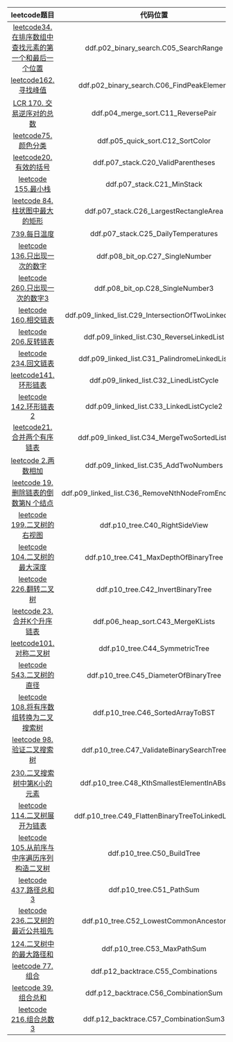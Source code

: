 |                                                                    leetcode题目                                                                     |                          代码位置              |
|:-------------------------------------------------------------------------------------------------------------------------------------------------:|:------------------------------------------:|
| <a href="https://leetcode.cn/problems/find-first-and-last-position-of-element-in-sorted-array/description/">leetcode34. 在排序数组中查找元素的第一个和最后一个位置</a> |         ddf.p02_binary_search.C05_SearchRange |
|                            <a href="https://leetcode.cn/problems/find-peak-element/description/">leetcode162. 寻找峰值</a>                            |       ddf.p02_binary_search.C06_FindPeakElement |
|                     <a href="https://leetcode.cn/problems/shu-zu-zhong-de-ni-xu-dui-lcof/description/">LCR 170. 交易逆序对的总数</a>                      |           ddf.p04_merge_sort.C11_ReversePair |
|                                <a href="https://leetcode.cn/problems/sort-colors/description/">leetcode75.颜色分类</a>                                |            ddf.p05_quick_sort.C12_SortColor |
|                                  <a href="https://leetcode.cn/problems/valid-parentheses">leetcode20. 有效的括号</a>                                   |           ddf.p07_stack.C20_ValidParentheses |
|                                       <a href="https://leetcode.cn/problems/min-stack">leetcode 155.最小栈</a>                                       |               ddf.p07_stack.C21_MinStack   |
|                    <a href="https://leetcode.cn/problems/largest-rectangle-in-histogram/description">leetcode 84.柱状图中最大的矩形</a>                    |         ddf.p07_stack.C26_LargestRectangleArea |
|                           <a href="https://leetcode.cn/problems/daily-temperatures/description>leetcode"> 739.每日温度</a>                            |          ddf.p07_stack.C25_DailyTemperatures |
|                                  <a href="https://leetcode.cn/problems/single-number/">leetcode 136.只出现一次的数字</a>                                  |            ddf.p08_bit_op.C27_SingleNumber |
|                         <a href="https://leetcode.cn/problems/single-number-iii/description/">leetcode 260.只出现一次的数字3</a>                          |            ddf.p08_bit_op.C28_SingleNumber3 |
|                     <a href="https://leetcode.cn/problems/intersection-of-two-linked-lists/description">leetcode 160.相交链表</a>                     |  ddf.p09_linked_list.C29_IntersectionOfTwoLinkedLists |
|                           <a href="https://leetcode.cn/problems/reverse-linked-list/description/">leetcode 206.反转链表</a>                           |       ddf.p09_linked_list.C30_ReverseLinkedList |
|                           <a href="https://leetcode.cn/problems/palindrome-linked-list/description">leetcode 234.回文链表</a>                           |ddf.p09_linked_list.C31_PalindromeLinkedList|
|                           <a href="https://leetcode.cn/problems/linked-list-cycle/description/">leetcode141.环形链表</a>                           |ddf.p09_linked_list.C32_LinedListCycle|
|                           <a href="https://leetcode.cn/problems/linked-list-cycle-ii/description">leetcode 142.环形链表2</a>                           |ddf.p09_linked_list.C33_LinkedListCycle2|
|                           <a href="https://leetcode.cn/problems/merge-two-sorted-lists/">leetcode21.合并两个有序链表</a>                           |ddf.p09_linked_list.C34_MergeTwoSortedLists|
|                           <a href="https://leetcode.cn/problems/add-two-numbers">leetcode 2.两数相加</a>                           |ddf.p09_linked_list.C35_AddTwoNumbers|
|                           <a href="https://leetcode.cn/problems/remove-nth-node-from-end-of-list">leetcode 19.删除链表的倒数第N 个结点</a>                           |ddf.p09_linked_list.C36_RemoveNthNodeFromEndOfList|
|                           <a href="https://leetcode.cn/problems/binary-tree-right-side-view/">leetcode 199.二叉树的右视图</a>                           |ddf.p10_tree.C40_RightSideView|
|                           <a href="https://leetcode.cn/problems/maximum-depth-of-binary-tree">leetcode 104.二叉树的最大深度</a>                           |ddf.p10_tree.C41_MaxDepthOfBinaryTree|
|                           <a href="https://leetcode.cn/problems/invert-binary-tree">leetcode 226.翻转二叉树</a>                           |ddf.p10_tree.C42_InvertBinaryTree|
|                           <a href="https://leetcode.cn/problems/merge-k-sorted-lists/description">leetcode 23.合并K个升序链表</a>                           |ddf.p06_heap_sort.C43_MergeKLists|
|                           <a href="https://leetcode.cn/problems/symmetric-tree/description">leetcode101.对称二叉树</a>                           |ddf.p10_tree.C44_SymmetricTree|
|                           <a href="https://leetcode.cn/problems/diameter-of-binary-tree">leetcode 543.二叉树的直径</a>                           |ddf.p10_tree.C45_DiameterOfBinaryTree|
|                           <a href="https://leetcode.cn/problems/convert-sorted-array-to-binary-search-tree">leetcode 108.将有序数组转换为二叉搜索树</a>                           |ddf.p10_tree.C46_SortedArrayToBST|
|                           <a href="https://leetcode.cn/problems/validate-binary-search-tree">leetcode 98.验证二叉搜索树</a>                           |ddf.p10_tree.C47_ValidateBinarySearchTree|
|                           <a href="https://leetcode.cn/problems/kth-smallest-element-in-a-bst">230.二叉搜索树中第K小的元素</a>                           |ddf.p10_tree.C48_KthSmallestElementInABst|
|                           <a href="https://leetcode.cn/problems/flatten-binary-tree-to-linked-list">leetcode 114.二叉树展开为链表</a>                           |ddf.p10_tree.C49_FlattenBinaryTreeToLinkedList|
|                           <a href="https://leetcode.cn/problems/construct-binary-tree-from-preorder-and-inorder-traversal">leetcode 105.从前序与中序遍历序列构造二叉树</a>                           |ddf.p10_tree.C50_BuildTree|
|                           <a href="https://leetcode.cn/problems/path-sum-iii/description">leetcode 437.路径总和3</a>                           |ddf.p10_tree.C51_PathSum|
|                           <a href="https://leetcode.cn/problems/lowest-common-ancestor-of-a-binary-tree">leetcode 236.二叉树的最近公共祖先</a>                           |ddf.p10_tree.C52_LowestCommonAncestor|
|                           <a href="https://leetcode.cn/problems/binary-tree-maximum-path-sum">124.二叉树中的最大路径和</a>                           |ddf.p10_tree.C53_MaxPathSum|
|                           <a href="https://leetcode.cn/problems/combinations">leetcode 77.组合</a>                           |ddf.p12_backtrace.C55_Combinations|
|                           <a href="https://leetcode.cn/problems/combination-sum">leetcode 39.组合总和</a>                           |ddf.p12_backtrace.C56_CombinationSum|
|                           <a href="https://leetcode.cn/problems/combination-sum-iii">leetcode 216.组合总数3</a>                           |ddf.p12_backtrace.C57_CombinationSum3|





